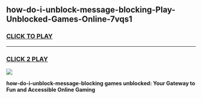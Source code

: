 
## how-do-i-unblock-message-blocking-Play-Unblocked-Games-Online-7vqs1
<h3>
<a href="https://premium76.site?title=how-do-i-unblock-message-blocking&ref=25A">CLICK TO PLAY</a></h3>
<hr>

<h3>
<a href="https://premium76.site?title=how-do-i-unblock-message-blocking&ref=25A">CLICK 2 PLAY</a>
  
</h3>

<a href="https://premium76.site?title=how-do-i-unblock-message-blocking&ref=25A"><img src="https://clearcache.store/games.png"></a>


**how-do-i-unblock-message-blocking games unblocked: Your Gateway to Fun and Accessible Online Gaming**
